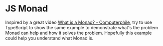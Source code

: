 # JS Monad

Inspired by a great video [What is a Monad? - Computerphile](https://www.youtube.com/watch?v=t1e8gqXLbsU),
try to use TypeScript to show the same example to demonstrate what's the problem Monad can help and how it solves the problem.
Hopefully this example could help you understand what Monad is.
